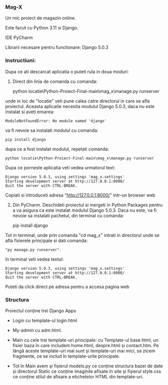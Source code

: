 ### **Mag-X**

Un mic proiect de magazin online.

Este facut cu Python 3.11 si Django.

IDE PyCharm

Librarii necesare pentru functionare:
Django 5.0.3

### **Instructiuni:**

Dupa ce ati descarcat aplicatia o puteti rula in doua moduri:
1) Direct din linia de comanda cu comanda:


	python locatie\Python-Proiect-Final-main\mag_x\manage.py runserver

unde in loc de "locatie" veti pune calea catre directorul in care se afla proiectul.
Aceasta aplicatie necesita modulul Django 5.0.3, daca nu este instalat si aveti eroarea:

	ModuleNotFoundError: No module named 'django'

va fi nevoie sa instalati modulul cu comanda:

	pip install django

dupa ce a fost instalat modulul, repetati comanda:

	python locatie\Python-Proiect-Final-main\mag_x\manage.py runserver

Dupa ce porneste aplicatia veti vedea urmatorul text:

	Django version 5.0.3, using settings 'mag_x.settings'
	Starting development server at http://127.0.0.1:8000/
	Quit the server with CTRL-BREAK.

Copiati si introduceti adresa "http://127.0.0.1:8000/" intr-un browser web



2) Din PyCharm. Deschideti proiectul si mergeti in Python Packages pentru a va asigura ca este instalat modulul Django 5.0.3. Daca nu este, va fi nevoie sa instalati pachetul, din terminal cu comanda:


	pip install django

Tot in terminal, unde prin comanda "cd mag_x" intrati in directorul unde se afla fisierele principale si dati comanda:

	"py manage.py runserver".

In terminal veti vedea textul:

	Django version 5.0.3, using settings 'mag_x.settings'
	Starting development server at http://127.0.0.1:8000/
	Quit the server with CTRL-BREAK.

Puteti da click direct pe adresa pentru a accesa pagina web


### **Structura**

Proiectul conține trei Django Apps
- Login cu template-ul login.html
- My-admin cu adm.html.
- Main cu cele trei template-uri principale: cu
Template-ul base.html, un fisier baza în care includem
home.html, despre.html și contact.htm. Pe lângă 
aceste template-uri mai sunt și template-uri mai mici,
 sa zicem fragmente, ce se includ în template-urile 
principale.

- Tot în Main avem și fișierul models.py ce conține structura bazei de date și directorul Static ce conține imaginile afisate în site și fișierul style.css ce conține stilul de afisare a etichetelor HTML din template-uri.
